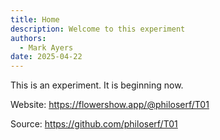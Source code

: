 ```yaml
---
title: Home
description: Welcome to this experiment
authors:
  - Mark Ayers
date: 2025-04-22
---
```

This is an experiment. It is beginning now.

Website: https://flowershow.app/@philoserf/T01

Source: https://github.com/philoserf/T01